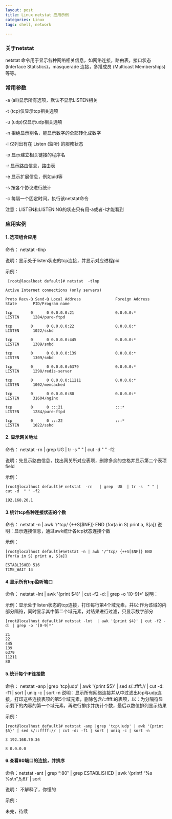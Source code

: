 ```yaml
---
layout: post
title: Linux netstat 应用示例
categories: Linux 
tags: shell, network
 
---
```

### 关于netstat
netstat 命令用于显示各种网络相关信息，如网络连接，路由表，接口状态 (Interface Statistics)，masquerade 连接，多播成员 (Multicast Memberships) 等等。

### 常用参数
-a (all)显示所有选项，默认不显示LISTEN相关

-t (tcp)仅显示tcp相关选项

-u (udp)仅显示udp相关选项

-n 拒绝显示别名，能显示数字的全部转化成数字

-l 仅列出有在 Listen (监听) 的服務状态

-p 显示建立相关链接的程序名

-r 显示路由信息，路由表

-e 显示扩展信息，例如uid等

-s 按各个协议进行统计

-c 每隔一个固定时间，执行该netstat命令


注意：LISTEN和LISTENING的状态只有用-a或者-l才能看到

### 应用实例 
#### 1. 选项组合应用 
命令： netstat  -tlnp

说明：显示处于listen状态的tcp连接，并显示对应进程pid

示例：

```
 [root@localhost default]# netstat  -tlnp 

Active Internet connections (only servers)

Proto Recv-Q Send-Q Local Address               Foreign Address             State       PID/Program name 
 
tcp        0      0 0.0.0.0:21                  0.0.0.0:*                   LISTEN      1284/pure-ftpd 

tcp        0      0 0.0.0.0:22                  0.0.0.0:*                   LISTEN      1022/sshd   
       
tcp        0      0 0.0.0.0:445                 0.0.0.0:*                   LISTEN      1309/smbd 
         
tcp        0      0 0.0.0.0:139                 0.0.0.0:*                   LISTEN      1309/smbd   
       
tcp        0      0 0.0.0.0:6379                0.0.0.0:*                   LISTEN      1298/redis-server 

tcp        0      0 0.0.0.0:11211               0.0.0.0:*                   LISTEN      1002/memcached  
   
tcp        0      0 0.0.0.0:80                  0.0.0.0:*                   LISTEN      31604/nginx  
      
tcp        0      0 :::21                       :::*                        LISTEN      1284/pure-ftpd 

tcp        0      0 :::22                       :::*                        LISTEN      1022/sshd    
```

#### 2. 显示网关地址 
命令： netstat  -rn  | grep  UG  | tr  -s " "  | cut  -d  " "  -f2

说明：先显示路由信息，找出网关所对应表项，删除多余的空格并显示第二个表项field 

示例：
```
[root@localhost default]# netstat  -rn   | grep  UG  | tr -s  " " | cut -d  " " -f2

192.168.20.1
```

#### 3.统计tcp各种连接状态的个数 
命令：
netstat -n | awk '/^tcp/ {++S[$NF]} END {for(a in S) print a, S[a]}
说明：显示连接信息，通过awk统计各tcp状态连接个数

示例：
```
[root@localhost default]#netstat -n | awk '/^tcp/ {++S[$NF]} END {for(a in S) print a, S[a]}

ESTABLISHED 516
TIME_WAIT 14
```

#### 4.显示所有tcp监听端口 
命令：
netstat -lnt | awk '{print $4}' | cut -f2 -d: | grep -o '[0-9]*'
说明：

示例：显示处于listen状态的tcp连接，打印每行第4个域元素，并以:作为该域的内部分隔符，同时显示其中第二个域元素，对结果进行过滤，只显示数字部分
```
[root@localhost default]# netstat -lnt  | awk '{print $4}' | cut -f2 -d: | grep -o '[0-9]*'

21
22
445
139
6379
11211
80
```

#### 5.统计每个IP连接数 
命令：
netstat -anp |grep 'tcp\|udp' | awk '{print $5}' | sed s/::ffff:// | cut -d: -f1 | sort | uniq -c | sort -n 
说明：显示所有网络连接并从中过滤出tcp与udp连接，打印这些连接表项的第5个域元素，删除包含/::ffff:的表项，以：为分隔符显示剩下的内容的第一个域元素，再进行排序并统计个数，最后以数值排列显示结果 


示例：

```
[root@localhost default]# netstat -anp |grep 'tcp\|udp' | awk '{print $5}' | sed s/::ffff:// | cut -d: -f1 | sort | uniq -c | sort -n

3 192.168.70.36

8 0.0.0.0
```

#### 6.查看80端口的连接，并排序 
命令：netstat -ant | grep “:80″ | grep ESTABLISHED | awk ‘{printf “%s %s\n”,$5,$6}’ | sort

说明：
不解释了，你懂的

示例：



未完，待续
